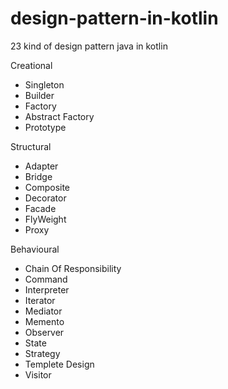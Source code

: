 # design-pattern-in-kotlin
23 kind of design pattern java in kotlin

Creational
- Singleton
- Builder
- Factory
- Abstract Factory
- Prototype

Structural 
- Adapter
- Bridge
- Composite
- Decorator
- Facade
- FlyWeight
- Proxy

Behavioural
- Chain Of Responsibility
- Command
- Interpreter
- Iterator
- Mediator
- Memento
- Observer
- State
- Strategy
- Templete Design
- Visitor
